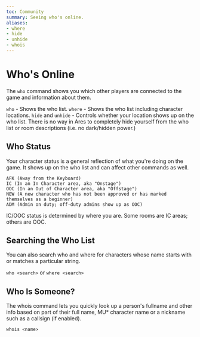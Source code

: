 ```yaml
---
toc: Community
summary: Seeing who's online.
aliases:
- where
- hide
- unhide
- whois
---
```

# Who's Online

The `who` command shows you which other players are connected to the game and information about them.

`who` - Shows the who list.
`where` - Shows the who list including character locations.
`hide` and `unhide` - Controls whether your location shows up on the who list.
      There is no way in Ares to completely hide yourself from the who list or room
      descriptions (i.e. no dark/hidden power.)

## Who Status

Your character status is a general reflection of what you're doing on the game.  It shows up on the who list and can affect other commands as well.

    AFK (Away from the Keyboard)
    IC (In an In Character area, aka "Onstage")
    OOC (In an Out of Character area, aka "Offstage")
    NEW (A new character who has not been approved or has marked themselves as a beginner)
    ADM (Admin on duty; off-duty admins show up as OOC)

IC/OOC status is determined by where you are.  Some rooms are IC areas; others are OOC.

## Searching the Who List

You can also search who and where for characters whose name starts with or matches a particular string.

`who <search>` or `where <search>`

## Who Is Someone?

The whois command lets you quickly look up a person's fullname and other info based on part of their full name, MU* character name or a nickname such as a callsign (if enabled).

`whois <name>`